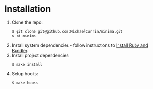 # Installation

1. Clone the repo:
    ```sh
    $ git clone git@github.com:MichaelCurrin/minima.git
    $ cd minima
    ```
1. Install system dependencies - follow instructions to [Install Ruby and Bundler](https://gist.github.com/3af38fca4e2903cdedfb8402c18b2936).
1. Install project dependencies:
    ```sh
    $ make install
    ```
1. Setup hooks:
    ```sh
    $ make hooks
    ```
